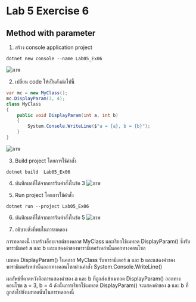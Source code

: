 # Lab 5 Exercise 6

## Method with parameter 


1. สร้าง console application project

```
dotnet new console --name Lab05_Ex06
```
![ภาพ](https://github.com/AnchisaPhetnoi/03376836-OOP-2566-Lab-05/assets/144197034/c4d6f826-4c06-4db6-8d01-93aaee1a9308)

2. เปลี่ยน code ให้เป็นดังต่อไปนี้

```cs
var mc = new MyClass();
mc.DisplayParam(3, 4);
class MyClass
{
    public void DisplayParam(int a, int b)
    {
        System.Console.WriteLine($"a = {a}, b = {b}");
    } 
}
```
![ภาพ](https://github.com/AnchisaPhetnoi/03376836-OOP-2566-Lab-05/assets/144197034/bc7a7c1f-3942-43f3-9825-c32e1374a486)

3. Build project โดยการใช้คำสั่ง

```
dotnet build  Lab05_Ex06
```

4. บันทึกผลที่ได้จากการรันคำสั่งในข้อ 3
![ภาพ](https://github.com/AnchisaPhetnoi/03376836-OOP-2566-Lab-05/assets/144197034/ee5b4e31-08df-4b41-9f7e-beb28e733ebd)

5. Run project โดยการใช้คำสั่ง

```
dotnet run --project Lab05_Ex06
```

6. บันทึกผลที่ได้จากการรันคำสั่งในข้อ 5
![ภาพ](https://github.com/AnchisaPhetnoi/03376836-OOP-2566-Lab-05/assets/144197034/8f71dd94-47fb-4197-bfb6-b421dda07e4a)


7. อธิบายสิ่งที่พบในการทดลอง

การทดลองนี้ เราสร้างอ็อบเจกต์ของคลาส MyClass และเรียกใช้เมทอด DisplayParam() ซึ่งรับพารามิเตอร์ a และ b และแสดงค่าของพารามิเตอร์เหล่านั้นออกทางคอนโซล

เมทอด DisplayParam() ในคลาส MyClass รับพารามิเตอร์ a และ b และแสดงค่าของพารามิเตอร์เหล่านั้นออกทางคอนโซลผ่านคำสั่ง System.Console.WriteLine()

ผลลัพธ์ที่คาดหวังคือการแสดงค่าของ a และ b ที่ถูกส่งเข้าเมทอด DisplayParam() ออกทางคอนโซล
a = 3, b = 4 ดังนั้นการเรียกใช้เมทอด DisplayParam() จะแสดงค่าของ a และ b ที่ถูกส่งไปยังเมทอดนั้นในการทดลองนี้

